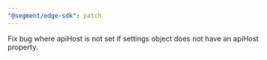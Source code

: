 ```yaml
---
"@segment/edge-sdk": patch
---
```


Fix bug where apiHost is not set if settings object does not have an apiHost property.
